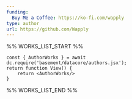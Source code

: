 ```yaml
---
funding:
  Buy Me a Coffee: https://ko-fi.com/wapply
type: author
url: https://github.com/Wapply
---
```



%% WORKS_LIST_START %%

```datacorejsx
const { AuthorWorks } = await dc.require('basement/datacore/authors.jsx');
return function View() {
    return <AuthorWorks/>
}
```
%% WORKS_LIST_END %%